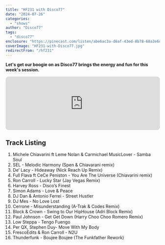 ```yaml
---
title: "HF231 with Disco77"
date: "2024-07-26"
categories:
  - "shows"
author: "Disco77"
tags:
  - "disco77"
enclosure: "https://pinecast.com/listen/abe6ac3a-d6af-43ed-8b78-68a3e6d3361b.mp3 96MB audio/mpeg "
coverImage: "HF231-with-Disco77.jpg"
redirectFrom: "/hf231"
---
```


**Let's get our boogie on as Disco77 brings the energy and fun for this week's session.**

<iframe id="embedPlayer" src="https://embed.podcasts.apple.com/gb/podcast/hf230-with-andi-king-19-jul-2024/id355833875?i=1000662742976&amp;itsct=podcast_box_player&amp;itscg=30200&amp;ls=1&amp;theme=auto" height="175px" frameborder="0" sandbox="allow-forms allow-popups allow-same-origin allow-scripts allow-top-navigation-by-user-activation" allow="autoplay *; encrypted-media *; clipboard-write" style="width: 100%; max-width: 660px; overflow: hidden; border-radius: 10px; transform: translateZ(0px); animation: 2s ease 0s 6 normal none running loading-indicator; background-color: rgb(228, 228, 228);"></iframe>

## Track Listing

1. Michele Chiavarini ft Leme Nolan &amp; Carmichael MusicLover - Samba Soul
2. SEL - Melodic Harmony (Spen &amp; Chiavarani remix)
3. De’ Lacy - Hideaway (Nick Reach Up Remix) 
4. Full Flava ft CeCe Peniston - You Are The Universe (Chiavarini remix)
5. Ron Carroll - Lucky Star (Jay Vegas Remix)
6. Harvey Ross - Disco’s Finest
7. Simon Adams - Love &amp; Peace
8. DJ Dan &amp; Antonio Ferrei - Street Hustler
9. DJ Mes - No Love Lost
10. Cerrone - Misunderstanding (A-Trak &amp; Codes Remix)
11. Block &amp; Crown - Swing to Our HipHouse (Adri Block Remix)
12. Paul Johnson - Get Get Down (Harry Choo Choo Romero Remix)
13. Low Steppa - Tengo Fuengo
14. Per QX, Stephen Duy- Move With My Body
15. FrescoEdits &amp; Ron Carroll - N2U
16. Thunderfunk - Boujee Boujee (The Funkfather Rework)